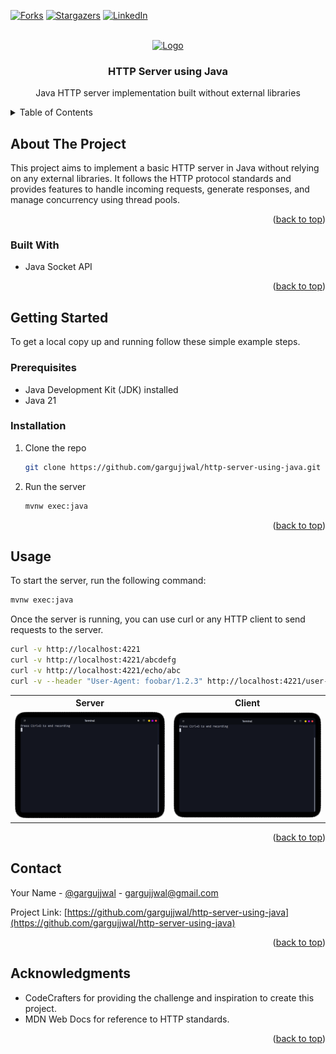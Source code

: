 <!-- Improved compatibility of back to top link: See: https://github.com/gargujjwal/http-server-using-java/pull/73 -->

<a name="readme-top"></a>

<!-- PROJECT SHIELDS -->

[![Forks][forks-shield]][forks-url]
[![Stargazers][stars-shield]][stars-url]
[![LinkedIn][linkedin-shield]][linkedin-url]

<!-- PROJECT LOGO -->
<br />
<div align="center">
  <a href="https://github.com/gargujjwal/http-server-using-java">
    <img
      src="https://cdn.jsdelivr.net/npm/programming-languages-logos@0.0.3/src/java/java_256x256.png"
      alt="Logo"
      width="80"
      height="80"
    />
  </a>
</div>
  <h3 align="center">HTTP Server using Java</h3>

  <p align="center">
    Java HTTP server implementation built without external libraries
    <br />
  </p>
</div>

<!-- TABLE OF CONTENTS -->
<details>
  <summary>Table of Contents</summary>
  <ol>
    <li>
      <a href="#about-the-project">About The Project</a>
      <ul>
        <li><a href="#built-with">Built With</a></li>
      </ul>
    </li>
    <li>
        <a href="#features">Features</a>
    </li>
    <li>
      <a href="#getting-started">Getting Started</a>
      <ul>
        <li><a href="#prerequisites">Prerequisites</a></li>
        <li><a href="#installation">Installation</a></li>
      </ul>
    </li>
    <li><a href="#usage">Usage</a></li>
    <li><a href="#roadmap">Roadmap</a></li>
    <li><a href="#contributing">Contributing</a></li>
    <li><a href="#license">License</a></li>
    <li><a href="#contact">Contact</a></li>
    <li><a href="#acknowledgments">Acknowledgments</a></li>
  </ol>
</details>

<!-- ABOUT THE PROJECT -->

## About The Project

This project aims to implement a basic HTTP server in Java without relying on any external libraries. It follows the HTTP protocol standards and provides features to handle incoming requests, generate responses, and manage concurrency using thread pools.

<p align="right">(<a href="#readme-top">back to top</a>)</p>

### Built With

- Java Socket API

<p align="right">(<a href="#readme-top">back to top</a>)</p>

<!-- GETTING STARTED -->

## Getting Started

To get a local copy up and running follow these simple example steps.

### Prerequisites

- Java Development Kit (JDK) installed
- Java 21

### Installation

1. Clone the repo

   ```sh
   git clone https://github.com/gargujjwal/http-server-using-java.git
   ```

2. Run the server

   ```sh
   mvnw exec:java
   ```

<p align="right">(<a href="#readme-top">back to top</a>)</p>

<!-- USAGE EXAMPLES -->

## Usage

To start the server, run the following command:

```bash
mvnw exec:java
```

Once the server is running, you can use curl or any HTTP client to send requests to the server.

```bash
curl -v http://localhost:4221
curl -v http://localhost:4221/abcdefg
curl -v http://localhost:4221/echo/abc
curl -v --header "User-Agent: foobar/1.2.3" http://localhost:4221/user-agent
```

<table>
    <tr>
        <th>Server</th>
        <th>Client</th>
    </tr>
    <tr>
        <td>
            <img
                src="./assests/server.gif"
                alt="server-recording"
                />
        </td>
        <td>
            <img
                src="./assests/client.gif"
                alt="client-recording"
                />
        </td>
    </tr>
</table>

<p align="right">(<a href="#readme-top">back to top</a>)</p>

<!-- CONTACT -->

## Contact

Your Name - [@gargujjwal](https://www.linkedin.com/in/gargujjwal/) - <gargujjwal@gmail.com>

Project Link: [https://github.com/gargujjwal/http-server-using-java](https://github.com/gargujjwal/http-server-using-java)

<p align="right">(<a href="#readme-top">back to top</a>)</p>

<!-- ACKNOWLEDGMENTS -->

## Acknowledgments

- CodeCrafters for providing the challenge and inspiration to create this project.
- MDN Web Docs for reference to HTTP standards.

<p align="right">(<a href="#readme-top">back to top</a>)</p>

<!-- MARKDOWN LINKS & IMAGES -->
<!-- https://www.markdownguide.org/basic-syntax/#reference-style-links -->

[forks-shield]: https://img.shields.io/github/forks/gargujjwal/http-server-using-java.svg?style=for-the-badge
[forks-url]: https://github.com/gargujjwal/http-server-using-java/network/members
[stars-shield]: https://img.shields.io/github/stars/gargujjwal/http-server-using-java.svg?style=for-the-badge
[stars-url]: https://github.com/gargujjwal/http-server-using-java/stargazers
[linkedin-shield]: https://img.shields.io/badge/-LinkedIn-black.svg?style=for-the-badge&logo=linkedin&colorB=555
[linkedin-url]: https://linkedin.com/in/gargujjwal
